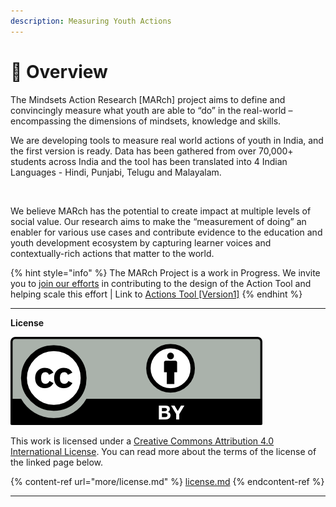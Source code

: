 ```yaml
---
description: Measuring Youth Actions
---
```


# 🧊 Overview

The Mindsets Action Research \[MARch] project aims to define and convincingly measure what youth are able to “do” in the real-world – encompassing the dimensions of mindsets, knowledge and skills.&#x20;

We are developing tools to measure real world actions of youth in India, and the first version is ready. Data has been gathered from over 70,000+ students across India and the tool has been translated into 4 Indian Languages - Hindi, Punjabi, Telugu and Malayalam.

<figure><img src="https://lh6.googleusercontent.com/i-eE8X2EHFV6pjEV0dYSNzurfLFnSXz_FSTIvnXQRvQCDwagFH-5w0gS14IoLH3mEd7mfLjYGE_y3KB-RAFMjg1AcS95jCrVDyBhyJhkz7WaOwTESjKA3hBBK6mqUbW5HcU6yZoBtlbQPXaPSg4ECsTxlQ=s2048" alt=""><figcaption></figcaption></figure>

We believe MARch has the potential to create impact at multiple levels of social value. Our research aims to make the “measurement of doing” an enabler for various use cases and contribute evidence to the education and youth development ecosystem by capturing learner voices and contextually-rich actions that matter to the world.&#x20;

{% hint style="info" %}
The MARch Project is a work in Progress. We invite you to [join our efforts](way-forward/reach-out-to-us.md) in contributing to the design of the Action Tool and helping scale this effort | Link to [Actions Tool \[Version1\]](tool-version-1/actions-tool/)
{% endhint %}

***

**License**

<img src=".gitbook/assets/by.png" alt="by.png" data-size="line">&#x20;

This work is licensed under a [Creative Commons Attribution 4.0 International License](http://creativecommons.org/licenses/by/4.0/). You can read more about the terms of the license of the linked page below.

{% content-ref url="more/license.md" %}
[license.md](more/license.md)
{% endcontent-ref %}

***
